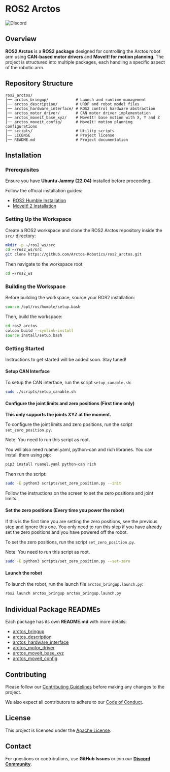 # ROS2 Arctos
![Discord](https://img.shields.io/discord/1099629962618748958?logo=discord&logoColor=%23FFFFFF&logoSize=auto)

## Overview

**ROS2 Arctos** is a **ROS2 package** designed for controlling the Arctos robot arm using **CAN-based motor drivers** and **MoveIt! for motion planning**. The project is structured into multiple packages, each handling a specific aspect of the robotic arm.

## Repository Structure

```
ros2_arctos/
│── arctos_bringup/            # Launch and runtime management
│── arctos_description/        # URDF and robot model files
│── arctos_hardware_interface/ # ROS2 control hardware abstraction
│── arctos_motor_driver/       # CAN motor driver implementation
│── arctos_moveit_base_xyz/    # MoveIt! base motion with X, Y and Z
│── arctos_moveit_config/      # MoveIt! motion planning configurations
│── scripts/                   # Utility scripts
│── LICENSE                    # Project license
│── README.md                  # Project documentation
```

## Installation

### Prerequisites

Ensure you have **Ubuntu Jammy (22.04)** installed before proceeding.

Follow the official installation guides:

- [ROS2 Humble Installation](https://docs.ros.org/en/humble/Installation/Ubuntu-Install-Debs.html)
- [MoveIt! 2 Installation](https://moveit.ai/install-moveit2/binary/)

### Setting Up the Workspace

Create a ROS2 workspace and clone the ROS2 Arctos repository inside the `src/` directory:

```bash
mkdir -p ~/ros2_ws/src
cd ~/ros2_ws/src
git clone https://github.com/Arctos-Robotics/ros2_arctos.git
```

Then navigate to the workspace root:
```bash
cd ~/ros2_ws
```

### Building the Workspace

Before building the workspace, source your ROS2 installation:

```bash
source /opt/ros/humble/setup.bash
```

Then, build the workspace:

```bash
cd ros2_arctos
colcon build --symlink-install
source install/setup.bash
```

### Getting Started

Instructions to get started will be added soon. Stay tuned!

#### Setup CAN Interface

To setup the CAN interface, run the script `setup_canable.sh`:

```bash
sudo ./scripts/setup_canable.sh
```

#### Configure the joint limits and zero positions (First time only)

**This only supports the joints XYZ at the moment.**

To configure the joint limits and zero positions, run the script `set_zero_position.py`.

Note: You need to run this script as root.

You will also need ruamel.yaml, python-can and rich libraries. 
You can install them using pip:

```bash
pip3 install ruamel.yaml python-can rich
```

Then run the script:

```bash
sudo -E python3 scripts/set_zero_position.py --init
```

Follow the instructions on the screen to set the zero positions and joint limits.

#### Set the zero positions (Every time you power the robot)

If this is the first time you are setting the zero positions, see the previous step and ignore this one.
You only need to run this step if you have already set the zero positions and you have powered off the robot.

To set the zero positions, run the script `set_zero_position.py`.

Note: You need to run this script as root.

```bash
sudo -E python3 scripts/set_zero_position.py --set-zero
```

#### Launch the robot

To launch the robot, run the launch file `arctos_bringup.launch.py`:

```bash
ros2 launch arctos_bringup arctos_bringup.launch.py
```

## Individual Package READMEs

Each package has its own **README.md** with more details:

- [arctos\_bringup](arctos_bringup/README.md)
- [arctos\_description](arctos_description/README.md)
- [arctos\_hardware\_interface](arctos_hardware_interface/README.md)
- [arctos\_motor\_driver](arctos_motor_driver/README.md)
- [arctos\_moveit\_base\_xyz](arctos_moveit_base_xyz/README.md)
- [arctos\_moveit\_config](arctos_moveit_config/README.md)

## Contributing

Please follow our [Contributing Guidelines](CONTRIBUTING.md) before making any changes to the project.

We also expect all contributors to adhere to our [Code of Conduct](CODE_OF_CONDUCT.md).

## License

This project is licensed under the [Apache License](LICENSE).

## Contact

For questions or contributions, use **GitHub Issues** or join our **[Discord Community](YOUR_DISCORD_INVITE_LINK)**.
